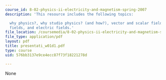 ```yaml
---
course_id: 8-02-physics-ii-electricity-and-magnetism-spring-2007
description: 'This resource includes the following topics:

  why physics?, why studio physics? (and how?), vector and scalar fields, gravitational
  fields, and electric fields.'
file_location: /coursemedia/8-02-physics-ii-electricity-and-magnetism-spring-2007/576bb3137e9ce4ecc87f73f18221278d_presentati_w01d1.pdf
file_type: application/pdf
layout: pdf
title: presentati_w01d1.pdf
type: course
uid: 576bb3137e9ce4ecc87f73f18221278d

---
```

None